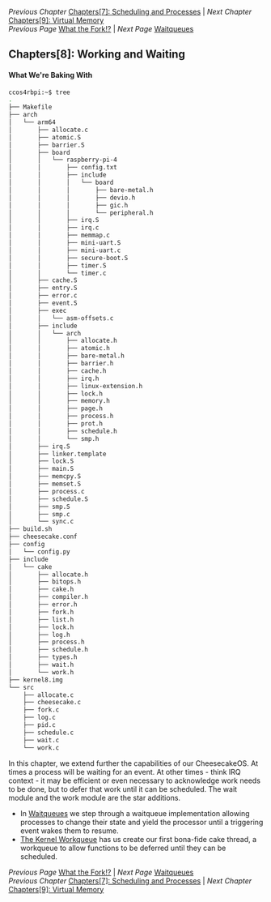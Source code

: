 *Previous Chapter* [Chapters[7]: Scheduling and Processes](../chapter07/chapter7.md) | *Next Chapter* [Chapters[9]: Virtual Memory](../chapter09/chapter9.md)  
*Previous Page* [What the Fork!?](../chapter07/fork.md)  |  *Next Page* [Waitqueues](waitqueues.md)

## Chapters[8]: Working and Waiting

#### What We're Baking With

```bash
ccos4rbpi:~$ tree
.
├── Makefile
├── arch
│   └── arm64
│       ├── allocate.c
│       ├── atomic.S
│       ├── barrier.S
│       ├── board
│       │   └── raspberry-pi-4
│       │       ├── config.txt
│       │       ├── include
│       │       │   └── board
│       │       │       ├── bare-metal.h
│       │       │       ├── devio.h
│       │       │       ├── gic.h
│       │       │       └── peripheral.h
│       │       ├── irq.S
│       │       ├── irq.c
│       │       ├── memmap.c
│       │       ├── mini-uart.S
│       │       ├── mini-uart.c
│       │       ├── secure-boot.S
│       │       ├── timer.S
│       │       └── timer.c
│       ├── cache.S
│       ├── entry.S
│       ├── error.c
│       ├── event.S
│       ├── exec
│       │   └── asm-offsets.c
│       ├── include
│       │   └── arch
│       │       ├── allocate.h
│       │       ├── atomic.h
│       │       ├── bare-metal.h
│       │       ├── barrier.h
│       │       ├── cache.h
│       │       ├── irq.h
│       │       ├── linux-extension.h
│       │       ├── lock.h
│       │       ├── memory.h
│       │       ├── page.h
│       │       ├── process.h
│       │       ├── prot.h
│       │       ├── schedule.h
│       │       └── smp.h
│       ├── irq.S
│       ├── linker.template
│       ├── lock.S
│       ├── main.S
│       ├── memcpy.S
│       ├── memset.S
│       ├── process.c
│       ├── schedule.S
│       ├── smp.S
│       ├── smp.c
│       └── sync.c
├── build.sh
├── cheesecake.conf
├── config
│   └── config.py
├── include
│   └── cake
│       ├── allocate.h
│       ├── bitops.h
│       ├── cake.h
│       ├── compiler.h
│       ├── error.h
│       ├── fork.h
│       ├── list.h
│       ├── lock.h
│       ├── log.h
│       ├── process.h
│       ├── schedule.h
│       ├── types.h
│       ├── wait.h
│       └── work.h
├── kernel8.img
└── src
    ├── allocate.c
    ├── cheesecake.c
    ├── fork.c
    ├── log.c
    ├── pid.c
    ├── schedule.c
    ├── wait.c
    └── work.c
```

In this chapter, we extend further the capabilities of our CheesecakeOS. At times a process will be waiting for an event. At other times - think IRQ context - it may be efficient or even necessary to acknowledge work needs to be done, but to defer that work until it can be scheduled. The wait module and the work module are the star additions.

- In [Waitqueues](waitqueues.md) we step through a waitqueue implementation allowing processes to change their state and yield the processor until a triggering event wakes them to resume.
- [The Kernel Workqueue](workqueue.md) has us create our first bona-fide cake thread, a workqueue to allow functions to be deferred until they can be scheduled.

*Previous Page* [What the Fork!?](../chapter07/fork.md)  |  *Next Page* [Waitqueues](waitqueues.md)  
*Previous Chapter* [Chapters[7]: Scheduling and Processes](../chapter07/chapter7.md) | *Next Chapter* [Chapters[9]: Virtual Memory](../chapter09/chapter9.md)
